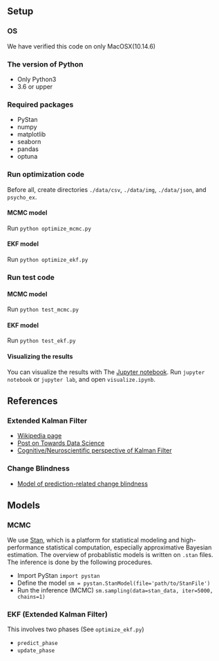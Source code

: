 ## Setup
### OS
We have verified this code on only MacOSX(10.14.6)
### The version of Python
- Only Python3
- 3.6 or upper
### Required packages
- PyStan
- numpy
- matplotlib
- seaborn
- pandas
- optuna

### Run optimization code
Before all, create directories `./data/csv`, `./data/img`, `./data/json`, and `psycho_ex`.
#### MCMC model
Run `python optimize_mcmc.py`

#### EKF model
Run `python optimize_ekf.py`

### Run test code
#### MCMC model
Run `python test_mcmc.py`

#### EKF model
Run `python test_ekf.py`

#### Visualizing the results
You can visualize the results with The [Jupyter notebook](https://jupyter.org/). Run `jupyter notebook` or `jupyter lab`, and open `visualize.ipynb`.

## References
### Extended Kalman Filter
- [Wikipedia page](https://en.wikipedia.org/wiki/Extended_Kalman_filter)
- [Post on Towards Data Science](https://towardsdatascience.com/extended-kalman-filter-43e52b16757d)
- [Cognitive/Neuroscientific perspective of Kalman Filter](https://www.ncbi.nlm.nih.gov/pmc/articles/PMC4415408/)
### Change Blindness
- [Model of prediction-related change blindness](https://books.google.co.uk/books?id=clVkDQAAQBAJ&pg=PA387&lpg=PA387&dq=NEURAL+MODELS+OF+PREDICTION+AND+SUSTAINED+INATTENTIONAL+BLINDNESS&source=bl&ots=9x_pkVTxli&sig=ACfU3U2uQbIYlzfovTGK-jdmACCKcbrdqg&hl=en&sa=X&ved=2ahUKEwi3g9-ojcXgAhXBXhUIHQpJAGMQ6AEwAnoECAcQAQ#v=onepage&q=NEURAL%20MODELS%20OF%20PREDICTION%20AND%20SUSTAINED%20INATTENTIONAL%20BLINDNESS&f=false)


## Models
### MCMC
We use [Stan](https://mc-stan.org/), which is a platform for statistical modeling and high-performance statistical computation, especially approximative Bayesian estimation. The overview of probablistic models is written on `.stan` files. The inference is done by the following procedures.
- Import PyStan `import pystan`
- Define the model `sm = pystan.StanModel(file='path/to/StanFile')`
- Run the inference (MCMC) `sm.sampling(data=stan_data, iter=5000, chains=1)`

### EKF (Extended Kalman Filter)
This involves two phases (See `optimize_ekf.py`)
- `predict_phase`
- `update_phase`